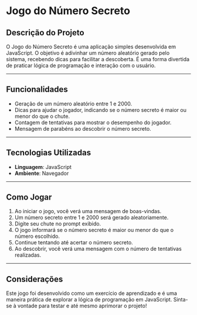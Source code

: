 # Jogo do Número Secreto  

## Descrição do Projeto  

O Jogo do Número Secreto é uma aplicação simples desenvolvida em JavaScript. O objetivo é adivinhar um número aleatório gerado pelo sistema, recebendo dicas para facilitar a descoberta. É uma forma divertida de praticar lógica de programação e interação com o usuário.  

---

## Funcionalidades  

- Geração de um número aleatório entre 1 e 2000.  
- Dicas para ajudar o jogador, indicando se o número secreto é maior ou menor do que o chute.  
- Contagem de tentativas para mostrar o desempenho do jogador.  
- Mensagem de parabéns ao descobrir o número secreto.  

---

## Tecnologias Utilizadas  

- **Linguagem**: JavaScript  
- **Ambiente**: Navegador  

---

## Como Jogar  

1. Ao iniciar o jogo, você verá uma mensagem de boas-vindas.  
2. Um número secreto entre 1 e 2000 será gerado aleatoriamente.  
3. Digite seu chute no prompt exibido.  
4. O jogo informará se o número secreto é maior ou menor do que o número escolhido.  
5. Continue tentando até acertar o número secreto.  
6. Ao descobrir, você verá uma mensagem com o número de tentativas realizadas.  

---

## Considerações  

Este jogo foi desenvolvido como um exercício de aprendizado e é uma maneira prática de explorar a lógica de programação em JavaScript. Sinta-se à vontade para testar e até mesmo aprimorar o projeto!  
